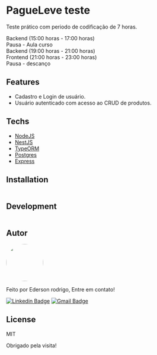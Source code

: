 # PagueLeve teste

Teste prático com periodo de codificação de 7 horas.

Backend (15:00 horas - 17:00 horas) <br />
Pausa - Aula curso  <br />
Backend (19:00 horas - 21:00 horas) <br />
Frontend (21:00 horas - 23:00 horas) <br />
Pausa - descanço <br />

## Features

- Cadastro e Login de usuário.
- Usuário autenticado com acesso ao CRUD de produtos.

## Techs

- [NodeJS](https://nodejs.org/en/) 
- [NestJS](https://nestjs.com/)
- [TypeORM](https://typeorm.io/)
- [Postgres](https://www.postgresql.org/)
- [Express](https://expressjs.com/pt-br/) 

## Installation

```sh

```
## Development

```sh

```

## Autor

<a href="https://github.com/edersonrdg">
 <img style="border-radius: 50%;" src="https://avatars.githubusercontent.com/u/60035985?s=460&u=3f67302dcc7cc3e33a51c71ad77fba31d6d2f6e1&v=4" width="100px;" alt=""/>
 <br />
 </a>


Feito por Ederson rodrigo, Entre em contato!

[![Linkedin Badge](https://img.shields.io/badge/-edersonsl-blue?style=flat-square&logo=Linkedin&logoColor=white&link=https://www.linkedin.com/in/edersonsl/)](https://www.linkedin.com/in/edersonsl/)
[![Gmail Badge](https://img.shields.io/badge/-edersonrodrigo31@gmail.com-c14438?style=flat-square&logo=Gmail&logoColor=white&link=mailto:edersonrodrigo31@gmail.com)](mailto:edersonrodrigo31@gmail.com)

## License

MIT

Obrigado pela visita!
